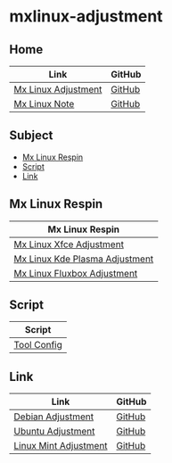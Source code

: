 

# mxlinux-adjustment

## Home

| Link | GitHub |
| ---- | ------ |
| [Mx Linux Adjustment](https://samwhelp.github.io/mxlinux-adjustment/) | [GitHub](https://github.com/samwhelp/mxlinux-adjustment) |
| [Mx Linux Note](https://samwhelp.github.io/note-about-mxlinux/) | [GitHub](https://github.com/samwhelp/note-about-mxlinux) |




## Subject

* [Mx Linux Respin](#mx-linux-respin)
* [Script](#script)
* [Link](#link)




## Mx Linux Respin

| Mx Linux Respin |
| --------------- |
| [Mx Linux Xfce Adjustment](https://github.com/samwhelp/mxlinux-xfce-adjustment) |
| [Mx Linux Kde Plasma Adjustment](https://github.com/samwhelp/mxlinux-kde-plasma-adjustment) |
| [Mx Linux Fluxbox Adjustment](https://github.com/samwhelp/mxlinux-fluxbox-adjustment) |




## Script

| Script |
| ------- |
| [Tool Config](https://github.com/samwhelp/mxlinux-adjustment/tree/main/prototype/main/tool-config/part) |




## Link

| Link | GitHub |
| ---- | ------ |
| [Debian Adjustment](https://samwhelp.github.io/debian-adjustment/) | [GitHub](https://github.com/samwhelp/debian-adjustment) |
| [Ubuntu Adjustment](https://samwhelp.github.io/ubuntu-adjustment/) | [GitHub](https://github.com/samwhelp/ubuntu-adjustment) |
| [Linux Mint Adjustment](https://samwhelp.github.io/linuxmint-adjustment/) | [GitHub](https://github.com/samwhelp/linuxmint-adjustment) |
